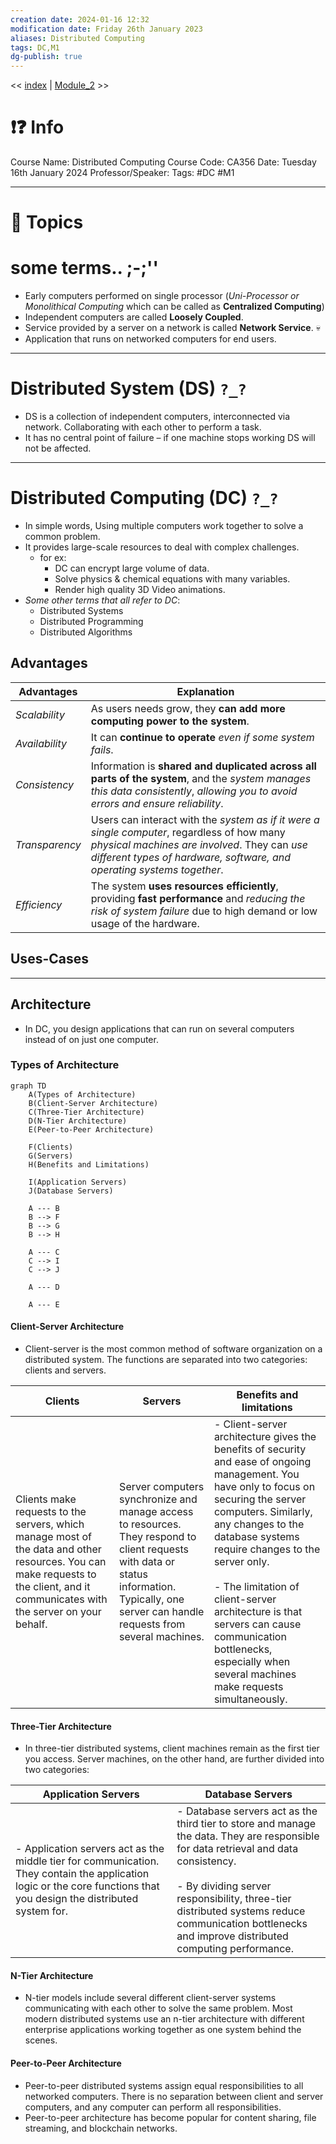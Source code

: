 ```yaml
---
creation date: 2024-01-16 12:32
modification date: Friday 26th January 2023
aliases: Distributed Computing
tags: DC,M1
dg-publish: true
---
```

<< [index](../index.md) | [Module_2](Module_2.md) >>

# ❗❓ Info
Course Name: Distributed Computing
Course Code: CA356
Date: Tuesday 16th January 2024
Professor/Speaker: 
Tags: #DC #M1

---
# 📃 Topics

# **some terms.. ;-;''**
- Early computers performed on single processor (*Uni-Processor or Monolithical Computing* which can be called as **Centralized Computing**)
- Independent computers are called **Loosely Coupled**.
- Service provided by a server on a network is called **Network Service**. 💀
- Application that runs on networked computers for end users.

---
# **Distributed System (DS) `?_?`**
- DS is a collection of independent computers, interconnected via network. Collaborating with each other to perform a task.
- It has no central point of failure – if one machine stops working DS will not be affected.
---
# **Distributed Computing (DC) `?_?`**
- In simple words, Using multiple computers work together to solve a common problem.
- It provides large-scale resources to deal with complex challenges.
	- for ex: 
		- DC can encrypt large volume of data.
		- Solve physics & chemical equations with many variables.
		- Render high quality 3D Video animations.
- *Some other terms that all refer to DC*:
	- Distributed Systems
	- Distributed Programming
	- Distributed Algorithms
## Advantages

| **Advantages** | Explanation                                                                                                                                                                       |
| -------------- | ---------------------------------------------------------------------------------------------------------------------------------------------------------------------- |
| *Scalability*  | As users needs grow, they **can add more computing power to the system**. |
| *Availability* | It can **continue to operate** *even if some system fails*.                                                                                                                                                                       |
| *Consistency*  | Information is **shared and duplicated across all parts of the system**, and the *system manages this data consistently*, *allowing you to avoid errors and ensure reliability*.                                                                                                                      |
| *Transparency* | Users can interact with the *system as if it were a single computer*, regardless of how many *physical machines are involved*. They can *use different types of hardware, software, and operating systems together*.                                                                                                                                                                       |
| *Efficiency*   | The system **uses resources efficiently**, providing **fast performance** and *reducing the risk of system failure* due to high demand or low usage of the hardware.                                                                                                                                                                       |

## Uses-Cases


---
## Architecture
- In DC, you design applications that can run on several computers instead of on just one computer.

### Types of Architecture
```mermaid
graph TD
    A(Types of Architecture)
    B(Client-Server Architecture)
    C(Three-Tier Architecture)
    D(N-Tier Architecture)
    E(Peer-to-Peer Architecture)
   
    F(Clients)
    G(Servers)
    H(Benefits and Limitations)
    
    I(Application Servers)
    J(Database Servers)
    
    A --- B
    B --> F
    B --> G
    B --> H
    
    A --- C
    C --> I
    C --> J
    
    A --- D
    
    A --- E
```
#### Client-Server Architecture
- Client-server is the most common method of software organization on a distributed system. The functions are separated into two categories: clients and servers.

| **Clients** | **Servers** | Benefits and limitations |
| ---- | ---- | ---- |
| Clients make requests to the servers, which manage most of the data and other resources. You can make requests to the client, and it communicates with the server on your behalf. | Server computers synchronize and manage access to resources. They respond to client requests with data or status information. Typically, one server can handle requests from several machines. | - Client-server architecture gives the benefits of security and ease of ongoing management. You have only to focus on securing the server computers. Similarly, any changes to the database systems require changes to the server only.<br><br>- The limitation of client-server architecture is that servers can cause communication bottlenecks, especially when several machines make requests simultaneously. |

#### Three-Tier Architecture
- In three-tier distributed systems, client machines remain as the first tier you access. Server machines, on the other hand, are further divided into two categories:

| **Application Servers**                                                                                                                                              | **Database Servers**                                                                                                                                                                                                                                                                              |
| -------------------------------------------------------------------------------------------------------------------------------------------------------------------- | ------------------------------------------------------------------------------------------------------------------------------------------------------------------------------------------------------------------------------------------------------------------------------------------------- |
| - Application servers act as the middle tier for communication. They contain the application logic or the core functions that you design the distributed system for. | - Database servers act as the third tier to store and manage the data. They are responsible for data retrieval and data consistency.<br><br>- By dividing server responsibility, three-tier distributed systems reduce communication bottlenecks and improve distributed computing performance. |

#### N-Tier Architecture
- N-tier models include several different client-server systems communicating with each other to solve the same problem. Most modern distributed systems use an n-tier architecture with different enterprise applications working together as one system behind the scenes.
#### Peer-to-Peer Architecture
- Peer-to-peer distributed systems assign equal responsibilities to all networked computers. There is no separation between client and server computers, and any computer can perform all responsibilities. 
- Peer-to-peer architecture has become popular for content sharing, file streaming, and blockchain networks.
